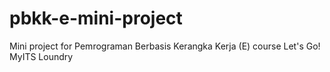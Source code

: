 # pbkk-e-mini-project
Mini project for Pemrograman Berbasis Kerangka Kerja (E) course
Let's Go! MyITS Loundry

